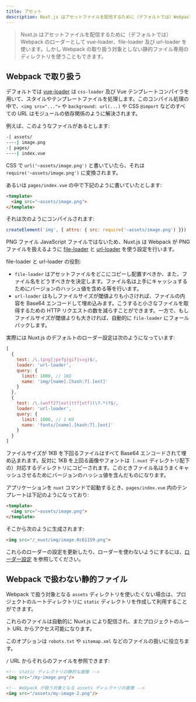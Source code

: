 ```yaml
---
title: アセット
description: Nuxt.js はアセットファイルを配信するために（デフォルトでは）Webpack のローダーとして vue-loader、file-loader 及び url-loader を使います。しかし Webpack の取り扱う対象としない静的ファイル専用のディレクトリを使うこともできます。
---
```


<!-- title: Assets -->
<!-- description: Nuxt uses vue-loader, file-loader and url-loader for Webpack by default for strong assets serving, but you can also use Static directory for static assets. -->

<!-- \> Nuxt uses vue-loader, file-loader and url-loader for Webpack by default for strong assets serving, but you can also use Static directory for static assets. -->

> Nuxt.js はアセットファイルを配信するために（デフォルトでは）Webpack のローダーとして vue-loader、file-loader 及び url-loader を使います。しかし Webpack の取り扱う対象としない静的ファイル専用のディレクトリを使うこともできます。

<!-- ## Webpacked -->

## Webpack で取り扱う

<!-- By default, [vue-loader](http://vue-loader.vuejs.org/en/) automatically processes your style and template files with `css-loader` and the Vue template compiler. In this compilation process, all asset URLs such as `<img src="...">`, `background: url(...)` and CSS `@import` are resolved as module dependencies. -->

デフォルトでは [vue-loader](http://vue-loader.vuejs.org/en/) は `css-loader` 及び Vue テンプレートコンパイラを用いて、スタイルやテンプレートファイルを処理します。このコンパイル処理の中で、`<img src="...">` や `background: url(...)` や CSS `@import` などのすべての URL はモジュールの依存関係のように解決されます。

<!-- For example, we have this file tree: -->

例えば、このようなファイルがあるとします:

```bash
-| assets/
----| image.png
-| pages/
----| index.vue
```

<!-- In my CSS, if I use `url('~assets/image.png')`, it will be translated into `require('~assets/image.png')`. -->

CSS で `url('~assets/image.png')` と書いていたら、それは `require('~assets/image.png')` に変換されます。

<!-- Or if in my `pages/index.vue`, I use: -->

あるいは `pages/index.vue` の中で下記のように書いていたとします:

```html
<template>
  <img src="~assets/image.png">
</template>
```

<!-- It will be compiled into: -->

それは次のようにコンパイルされます:

```js
createElement('img', { attrs: { src: require('~assets/image.png') }})
```

<!-- Because `.png` is not a JavaScript file, nuxt.js configures Webpack to use [file-loader](https://github.com/webpack/file-loader) and [url-loader](https://github.com/webpack/url-loader) to handle them for you. -->

PNG ファイル JavaScript ファイルではないため、Nuxt.js は Webpack が PNG ファイルを扱えるように [file-loader](https://github.com/webpack/file-loader) と [url-loader](https://github.com/webpack/url-loader) を使う設定を行います。

<!-- The benefits of them are: -->

file-loader と url-loader の役割:

<!-- - `file-loader` lets you designate where to copy and place the asset file, and how to name it using version hashes for better caching. -->
<!-- - `url-loader` allows you to conditionally inline a file as base-64 data URL if they are smaller than a given threshold. This can reduce a number of HTTP requests for trivial files. If the file is larger than the threshold, it automatically falls back to `file-loader`. -->

- `file-loader` はアセットファイルをどこにコピーし配置すべきか、また、ファイル名をどうすべきかを決定します。ファイル名は上手にキャッシュするためにバージョンのハッシュ値を含める等を行います。
- `url-loader` はもしファイルサイズが閾値よりも小さければ、ファイルの内容を Base64 エンコードして埋め込みます。こうすると小さなファイルを取得するための HTTP リクエストの数を減らすことができます。一方で、もしファイルサイズが閾値よりも大きければ、自動的に `file-loader` にフォールバックします。

<!-- Actually, Nuxt.js default loaders configuration is: -->

実際には Nuxt.js のデフォルトのローダー設定は次のようになっています:

```js
[
  {
    test: /\.(png|jpe?g|gif|svg)$/,
    loader: 'url-loader',
    query: {
      limit: 1000, // 1KO
      name: 'img/[name].[hash:7].[ext]'
    }
  },
  {
    test: /\.(woff2?|eot|ttf|otf)(\?.*)?$/,
    loader: 'url-loader',
    query: {
      limit: 1000, // 1 KO
      name: 'fonts/[name].[hash:7].[ext]'
    }
  }
]
```

<!-- Which means that every file below 1 KO will be inlined as base-64 data URL. Otherwise, the image/font will be copied in its corresponding folder (under the `.nuxt` directory) with a name containing a version hashes for better caching. -->

ファイルサイズが 1KB を下回るファイルはすべて Base64 エンコードされて埋め込まれます。反対に 1KB を上回る画像やフォントは（`.nuxt` ディレクトリ配下の）対応するディレクトリにコピーされます。このときファイル名はうまくキャッシュさせるためにバージョンのハッシュ値を含んだものになります。

<!-- When launching our application with `nuxt`, our template in `pages/index.vue`: -->

アプリケーションを `nuxt` コマンドで起動するとき、`pages/index.vue` 内のテンプレートは下記のようになっており:

```html
<template>
  <img src="~assets/image.png">
</template>
```

<!-- Will be generated into: -->

そこから次のように生成されます:

```html
<img src="/_nuxt/img/image.0c61159.png">
```

<!-- If you want to update these loaders or disable them, please take a look at the [loaders configuration](/api/configuration-build#loaders). -->

これらのローダーの設定を更新したり、ローダーを使わないようにするには、[ローダー設定](/api/configuration-build#loaders) を参照してください。

<!-- ## Static -->

## Webpack で扱わない静的ファイル

<!-- If you don't want to use Webpacked Assets from the `assets` directory, you can create and use the `static` directory in your project root directory. -->

Webpack で扱う対象となる `assets` ディレクトリを使いたくない場合は、プロジェクトのルートディレクトリに `static` ディレクトリを作成して利用することができます。

<!-- These files will be automatically serve by Nuxt and accessible in your project root URL. -->

これらのファイルは自動的に Nuxt.js により配信され、またプロジェクトのルート URL からアクセス可能になります。

<!-- This option is helpful for files like `robots.txt` or `sitemap.xml`. -->

このオプションは `robots.txt` や `sitemap.xml` などのファイルの扱いに役立ちます。

<!-- From your code you can then reference those files with `/` URLs: -->

`/` URL からそれらのファイルを参照できます:

<!-- ```html -->
<!-- <\!-- Static image from static directory -\-> -->
<!-- <img src="/my-image.png"/> -->

<!-- <\!-- Webpacked image from assets directory -\-> -->
<!-- <img src="/assets/my-image-2.png"/> -->
<!-- ``` -->

```html
<!-- static ディレクトリの静的な画像 -->
<img src="/my-image.png"/>

<!-- Webpack が扱う対象となる assets ディレクトリの画像 -->
<img src="/assets/my-image-2.png"/>
```
